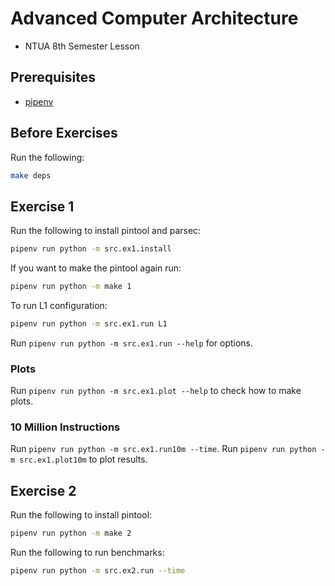 # Advanced Computer Architecture
* NTUA 8th Semester Lesson

## Prerequisites
* [pipenv](https://pypi.org/project/pipenv/)

## Before Exercises
Run the following:
```bash
make deps
```

## Exercise 1
Run the following to install pintool and parsec:
```bash
pipenv run python -m src.ex1.install
```
If you want to make the pintool again run:
```bash
pipenv run python -m make 1
```
To run L1 configuration:
```bash
pipenv run python -m src.ex1.run L1
```
Run `pipenv run python -m src.ex1.run --help` for options.

### Plots
Run `pipenv run python -m src.ex1.plot --help` to check how to make plots.

### 10 Million Instructions
Run `pipenv run python -m src.ex1.run10m --time`.
Run `pipenv run python -m src.ex1.plot10m` to plot results.

## Exercise 2
Run the following to install pintool:
```bash
pipenv run python -m make 2
```

Run the following to run benchmarks:
```bash
pipenv run python -m src.ex2.run --time
```
